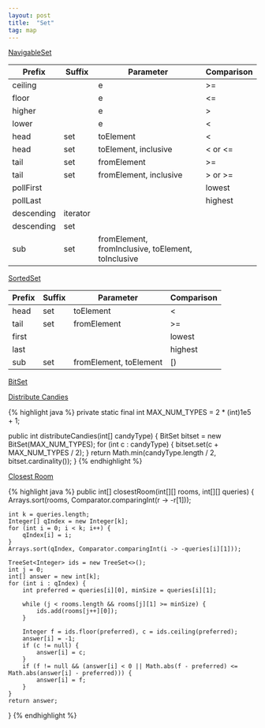 ```yaml
---
layout: post
title:  "Set"
tag: map 
---
```

[NavigableSet](https://docs.oracle.com/en/java/javase/14/docs/api/java.base/java/util/NavigableSet.html)

| Prefix | Suffix | Parameter | Comparison |
|-------|--------|---------|---------|
| ceiling | | e | >= |
| floor | | e | <= |
| higher | | e | > |
| lower | | e | < |
| head | set | toElement | < |
| head | set | toElement, inclusive | < or <= |
| tail | set | fromElement | >= |
| tail | set | fromElement, inclusive | > or >= |
| pollFirst | | | lowest |
| pollLast | | | highest |
| descending | iterator | | |
| descending | set | | |
| sub | set | fromElement, fromInclusive, toElement, toInclusive | |

[SortedSet](https://docs.oracle.com/en/java/javase/14/docs/api/java.base/java/util/SortedSet.html)

| Prefix | Suffix | Parameter | Comparison |
|-------|--------|---------|---------|
| head | set | toElement | < |
| tail | set | fromElement | >= |
| first | | | lowest |
| last | | | highest |
| sub | set | fromElement, toElement | [) |

[BitSet](https://docs.oracle.com/en/java/javase/14/docs/api/java.base/java/util/BitSet.html)

[Distribute Candies][distribute-candies]

{% highlight java %}
private static final int MAX_NUM_TYPES = 2 * (int)1e5 + 1;

public int distributeCandies(int[] candyType) {
    BitSet bitset = new BitSet(MAX_NUM_TYPES);
    for (int c : candyType) {
        bitset.set(c + MAX_NUM_TYPES / 2);
    }
    return Math.min(candyType.length / 2, bitset.cardinality());
}
{% endhighlight %}

[Closest Room][closest-room]

{% highlight java %}
public int[] closestRoom(int[][] rooms, int[][] queries) {
    Arrays.sort(rooms, Comparator.comparingInt(r -> -r[1]));

    int k = queries.length;
    Integer[] qIndex = new Integer[k];
    for (int i = 0; i < k; i++) {
        qIndex[i] = i;
    }
    Arrays.sort(qIndex, Comparator.comparingInt(i -> -queries[i][1]));

    TreeSet<Integer> ids = new TreeSet<>();
    int j = 0;
    int[] answer = new int[k];
    for (int i : qIndex) {
        int preferred = queries[i][0], minSize = queries[i][1];

        while (j < rooms.length && rooms[j][1] >= minSize) {
            ids.add(rooms[j++][0]);
        }

        Integer f = ids.floor(preferred), c = ids.ceiling(preferred);
        answer[i] = -1;
        if (c != null) {
            answer[i] = c;
        }
        if (f != null && (answer[i] < 0 || Math.abs(f - preferred) <= Math.abs(answer[i] - preferred))) {
            answer[i] = f;
        }
    }
    return answer;
}
{% endhighlight %}

[closest-room]:https://leetcode.com/problems/closest-room/
[distribute-candies]:https://leetcode.com/problems/distribute-candies/
